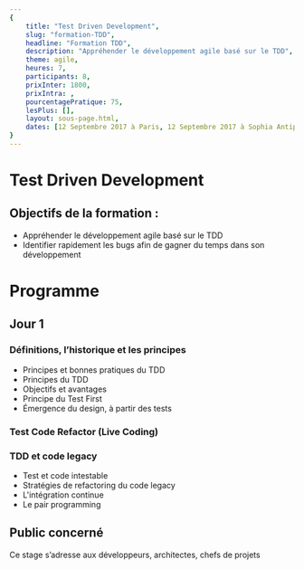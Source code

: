 ```yaml
---
{
	title: "Test Driven Development", 
	slug: "formation-TDD", 
	headline: "Formation TDD",
	description: "Appréhender le développement agile basé sur le TDD", 
	theme: agile,
	heures: 7,
	participants: 8,
	prixInter: 1800,
	prixIntra: ,
	pourcentagePratique: 75,
	lesPlus: [],
	layout: sous-page.html, 
	dates: [12 Septembre 2017 à Paris, 12 Septembre 2017 à Sophia Antipolis, 25 Octobre 2017 à Paris, 25 Octobre 2017 à Sophia Antipolis, 9 Novembre 2017 à Paris, 9 Novembre 2017 à Sophia Antipolis]
}
---
```

# Test Driven Development

## Objectifs de la formation : ##
* Appréhender le développement agile basé sur le TDD
* Identifier rapidement les bugs afin de gagner du temps dans son développement

# Programme #

## Jour 1 ##

### Définitions, l’historique et les principes ###
* Principes et bonnes pratiques du TDD
* Principes du TDD
* Objectifs et avantages
* Principe du Test First
* Émergence du design, à partir des tests

### Test Code Refactor (Live Coding) ###

### TDD et code legacy ###
* Test et code intestable
* Stratégies de refactoring du code legacy
* L'intégration continue
* Le pair programming

## Public concerné ##
Ce stage s’adresse aux développeurs, architectes, chefs de projets

